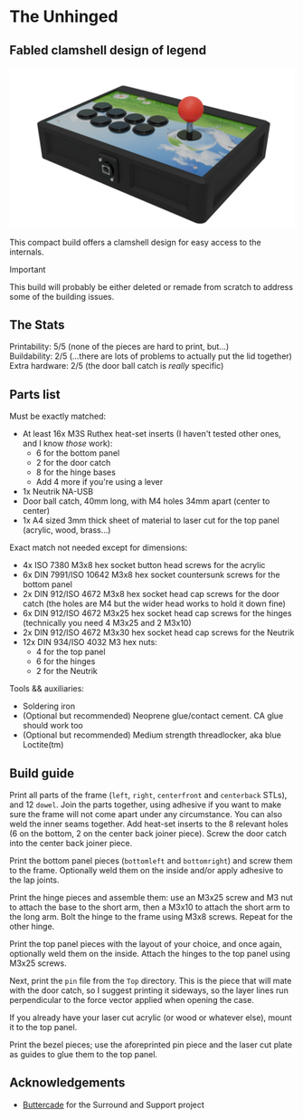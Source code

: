# The Unhinged
## Fabled clamshell design of legend

![Ironically, very much hinged](../img/unhinged.png)

This compact build offers a clamshell design for easy access to the internals.

> [!IMPORTANT]
> This build will probably be either deleted or remade from scratch to address some of the building issues.

## The Stats

Printability: 5/5 (none of the pieces are hard to print, but...)  
Buildability: 2/5 (...there are lots of problems to actually put the lid together)
Extra hardware: 2/5 (the door ball catch is *really* specific)

## Parts list

Must be exactly matched:

- At least 16x M3S Ruthex heat-set inserts (I haven't tested other ones, and I know *those* work):
    - 6 for the bottom panel
    - 2 for the door catch
    - 8 for the hinge bases
    - Add 4 more if you're using a lever
- 1x Neutrik NA-USB
- Door ball catch, 40mm long, with M4 holes 34mm apart (center to center)
- 1x A4 sized 3mm thick sheet of material to laser cut for the top panel (acrylic, wood, brass...)

Exact match not needed except for dimensions:

- 4x ISO 7380 M3x8 hex socket button head screws for the acrylic
- 6x DIN 7991/ISO 10642 M3x8 hex socket countersunk screws for the bottom panel
- 2x DIN 912/ISO 4672 M3x8 hex socket head cap screws for the door catch (the holes are M4 but the wider head works to hold it down fine)
- 6x DIN 912/ISO 4672 M3x25 hex socket head cap screws for the hinges (technically you need 4 M3x25 and 2 M3x10)
- 2x DIN 912/ISO 4672 M3x30 hex socket head cap screws for the Neutrik
- 12x DIN 934/ISO 4032 M3 hex nuts:
    - 4 for the top panel
    - 6 for the hinges
    - 2 for the Neutrik

Tools && auxiliaries:

- Soldering iron
- (Optional but recommended) Neoprene glue/contact cement. CA glue should work too
- (Optional but recommended) Medium strength threadlocker, aka blue Loctite(tm)

## Build guide

Print all parts of the frame (`left`, `right`, `centerfront` and `centerback` STLs), and 12 `dowel`. Join the parts together, using adhesive if you want to make sure the frame will not come apart under any circumstance. You can also weld the inner seams together. Add heat-set inserts to the 8 relevant holes (6 on the bottom, 2 on the center back joiner piece). Screw the door catch into the center back joiner piece.

Print the bottom panel pieces (`bottomleft` and `bottomright`) and screw them to the frame. Optionally weld them on the inside and/or apply adhesive to the lap joints.

Print the hinge pieces and assemble them: use an M3x25 screw and M3 nut to attach the base to the short arm, then a M3x10 to attach the short arm to the long arm. Bolt the hinge to the frame using M3x8 screws. Repeat for the other hinge.

Print the top panel pieces with the layout of your choice, and once again, optionally weld them on the inside. Attach the hinges to the top panel using M3x25 screws.

Next, print the `pin` file from the `Top` directory. This is the piece that will mate with the door catch, so I suggest printing it sideways, so the layer lines run perpendicular to the force vector applied when opening the case.

If you already have your laser cut acrylic (or wood or whatever else), mount it to the top panel.

Print the bezel pieces; use the aforeprinted pin piece and the laser cut plate as guides to glue them to the top panel.

## Acknowledgements

- [Buttercade](https://www.etsy.com/shop/BUTTERCADE) for the Surround and Support project
